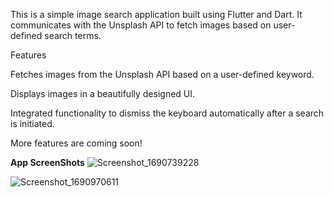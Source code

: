 This is a simple image search application built using Flutter and Dart. It communicates with the Unsplash API to fetch images based on user-defined search terms.

Features


Fetches images from the Unsplash API based on a user-defined keyword.


Displays images in a beautifully designed UI.


Integrated functionality to dismiss the keyboard automatically after a search is initiated.


More features are coming soon!

**App ScreenShots**
![Screenshot_1690739228](https://github.com/MISHRA-TUSHAR/Flutter-Image-Search/assets/109910958/cb04dbba-5ac2-4ef9-b713-6ebd05feda54)

![Screenshot_1690970611](https://github.com/MISHRA-TUSHAR/Flutter-Image-Search/assets/109910958/e39448db-a27c-4bee-a81d-26930e3d4e8a)


